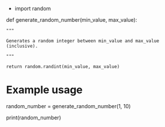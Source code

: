 - import random 



def generate_random_number(min_value, max_value):

    """ 

    Generates a random integer between min_value and max_value (inclusive).

    """

    return random.randint(min_value, max_value) 



# Example usage

random_number = generate_random_number(1, 10) 

print(random_number) 
